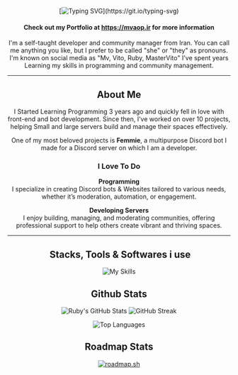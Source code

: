 <div align="center">

[![Typing SVG](https://readme-typing-svg.demolab.com?font=Fira+Code+Bold&weight=100&size=21&pause=1000&color=FFFFFF&center=true&vCenter=true&repeat=false&width=435&lines=Hey+There%2C+I'm+Ruby!)](https://git.io/typing-svg)

#### Check out my Portfolio at https://mvaop.ir for more information

I'm a self-taught developer and community manager from Iran. You can call me anything you like, but I prefer to be called "she" or "they" as pronouns. I'm known on social media as "Mv, Vito, Ruby, MasterVito" I've spent years Learning my skills in programming and community management.  

---

## **About Me**  

I Started Learning Programming 3 years ago and quickly fell in love with front-end and bot development. Since then, I’ve worked on over 10 projects, helping Small and large servers build and manage their spaces effectively.  

One of my most beloved projects is **Femmie**, a multipurpose Discord bot I made for a Discord server on which I am a developer.

### **I Love To Do**  

  **Programming**  
  I specialize in creating Discord bots & Websites tailored to various needs, whether it’s moderation, automation, or engagement.  

**Developing Servers**  
  I enjoy building, managing, and moderating communities, offering professional support to help others create vibrant and thriving spaces.  

---

## ️ **Stacks, Tools & Softwares i use**  
![My Skills](https://skillicons.dev/icons?i=py,tailwind,react,ts,js,nextjs,bootstrap,html,css,pr,figma,vercel,cloudflare,vscode,robloxstudio&theme=dark)


## **Github Stats**  

![Ruby's GitHub Stats](https://github-stats-tq8s-mvproj.vercel.app/api?username=mvtbh&show_icons=true&theme=radical)  ![GitHub Streak](https://github-readme-streak-stats.herokuapp.com/?user=mvtbh&theme=radical)

![Top Languages](https://github-stats-tq8s-mvproj.vercel.app/api/top-langs/?username=mvtbh&layout=compact&theme=radical)

## **Roadmap Stats**  
 
[![roadmap.sh](https://roadmap.sh/card/wide/67b5be9098abd86c9969cb24?variant=dark&roadmaps=typescript%2Cfull-stack%2Cgit-github%2Cfrontend)](https://roadmap.sh)
